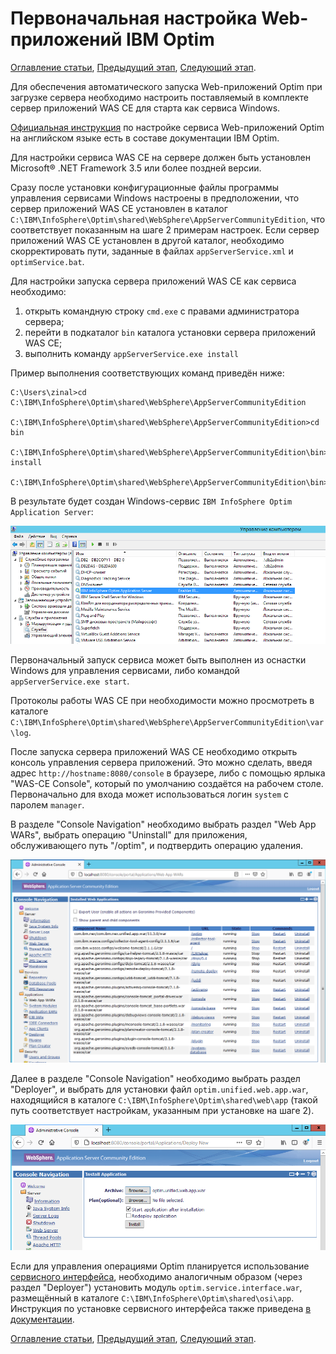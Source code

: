 # Первоначальная настройка Web-приложений IBM Optim

[Оглавление статьи](OptimInstallSingleHost),
[Предыдущий этап](OptimWebConfig),
[Следующий этап](OptimDesignerConfig).

Для обеспечения автоматического запуска Web-приложений Optim при
загрузке сервера необходимо настроить поставляемый в комплекте сервер
приложений WAS CE для старта как сервиса Windows.

[Официальная
инструкция](https://www.ibm.com/support/knowledgecenter/SSMLQ4_11.3.0/com.ibm.nex.install.doc/topics/opinstall_enabling_management_server_as_windows_service.html)
по настройке сервиса Web-приложений Optim на английском языке есть в
составе документации IBM Optim.

Для настройки сервиса WAS CE на сервере должен быть установлен Microsoft®
.NET Framework 3.5 или более поздней версии.

Сразу после установки конфигурационные файлы программы управления
сервисами Windows настроены в предположении, что сервер приложений
WAS CE установлен в каталог
`C:\IBM\InfoSphere\Optim\shared\WebSphere\AppServerCommunityEdition`,
что соответствует показанным на шаге 2 примерам настроек.  Если сервер
приложений WAS CE установлен в другой каталог, необходимо
скорректировать пути, заданные в файлах `appServerService.xml` и
`optimService.bat`.

Для настройки запуска сервера приложений WAS CE как сервиса необходимо:
1. открыть командную строку `cmd.exe` с правами администратора
сервера;
1. перейти в подкаталог `bin` каталога установки сервера приложений
WAS CE;
1. выполнить команду `appServerService.exe install`

Пример выполнения соответствующих команд приведён ниже:
```
C:\Users\zinal>cd C:\IBM\InfoSphere\Optim\shared\WebSphere\AppServerCommunityEdition

C:\IBM\InfoSphere\Optim\shared\WebSphere\AppServerCommunityEdition>cd bin

C:\IBM\InfoSphere\Optim\shared\WebSphere\AppServerCommunityEdition\bin>appServerService.exe install

C:\IBM\InfoSphere\Optim\shared\WebSphere\AppServerCommunityEdition\bin>
```

В результате будет создан Windows-сервис `IBM InfoSphere Optim Application Server`:

![сервис Web-приложений Optim](images/optim-webapp-winsvc.png)

Первоначальный запуск сервиса может быть выполнен из оснастки Windows
для управления сервисами, либо командой `appServerService.exe start`.

Протоколы работы WAS CE при необходимости можно просмотреть в каталоге
`C:\IBM\InfoSphere\Optim\shared\WebSphere\AppServerCommunityEdition\var\log`.

После запуска сервера приложений WAS CE необходимо открыть консоль
управления сервера приложений. Это можно сделать, введя адрес
`http://hostname:8080/console` в браузере, либо с помощью ярлыка
"WAS-CE Console", который по умолчанию создаётся на рабочем столе.
Первоначально для входа может использоваться логин `system` с паролем
`manager`.

В разделе "Console Navigation" необходимо выбрать раздел "Web App WARs",
выбрать операцию "Uninstall" для приложения, обслуживающего путь "/optim",
и подтвердить операцию удаления.

![Удаление Optim WAR](images/optim-webapp-reinstall1.png)

Далее в разделе "Console Navigation" необходимо выбрать раздел
"Deployer", и выбрать для установки файл `optim.unified.web.app.war`,
находящийся в каталоге `C:\IBM\InfoSphere\Optim\shared\web\app`
(такой путь соответствует настройкам, указанным при установке на шаге 2).

![Удаление Optim WAR](images/optim-webapp-reinstall2.png)

Если для управления операциями Optim планируется использование
[сервисного интерфейса](https://www.ibm.com/support/knowledgecenter/SSMLQ4_11.3.0/com.ibm.nex.interface.doc/topics/opinter_programming_service_interface.html),
необходимо аналогичным образом (через раздел "Deployer") установить
модуль `optim.service.interface.war`, размещённый в каталоге
`C:\IBM\InfoSphere\Optim\shared\osi\app`. Инструкция по установке
сервисного интерфейса также приведена
[в документации](https://www.ibm.com/support/knowledgecenter/SSMLQ4_11.3.0/com.ibm.nex.install.doc/topics/opinstall_deploying_interface.html).

[Оглавление статьи](OptimInstallSingleHost),
[Предыдущий этап](OptimWebConfig),
[Следующий этап](OptimDesignerConfig).
